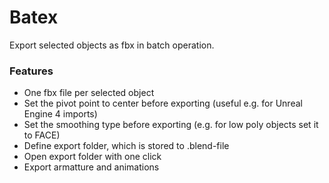 # Batex
Export selected objects as fbx in batch operation.

### Features
* One fbx file per selected object
* Set the pivot point to center before exporting (useful e.g. for Unreal Engine 4 imports)
* Set the smoothing type before exporting (e.g. for low poly objects set it to FACE)
* Define export folder, which is stored to .blend-file
* Open export folder with one click
* Export armatture and animations
